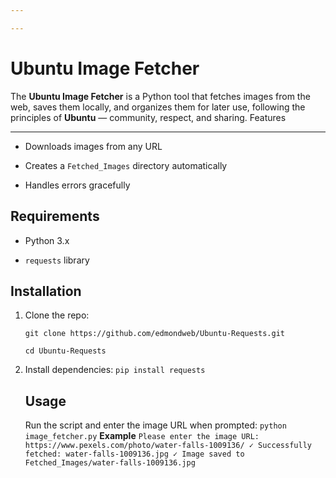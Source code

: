 ```yaml
---

---
```


Ubuntu Image Fetcher
====================

The **Ubuntu Image Fetcher** is a Python tool that fetches images from the web, saves them locally, and organizes them for later use, following the principles of **Ubuntu** — community, respect, and sharing.
Features

--------

* Downloads images from any URL

* Creates a `Fetched_Images` directory automatically

* Handles errors gracefully

Requirements
------------

* Python 3.x

* `requests` library

Installation
------------

1. Clone the repo:
   
   
   
   `git clone https://github.com/edmondweb/Ubuntu-Requests.git`
   
   
   
   `cd Ubuntu-Requests`

2. Install dependencies:
   `pip install requests`
   
   Usage
   -----
   
   Run the script and enter the image URL when prompted:
   `python image_fetcher.py`
   **Example**
   `Please enter the image URL: https://www.pexels.com/photo/water-falls-1009136/
   ✓ Successfully fetched: water-falls-1009136.jpg
   ✓ Image saved to Fetched_Images/water-falls-1009136.jpg`


